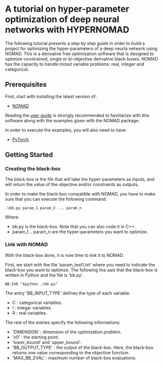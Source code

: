 
# A tutorial on hyper-parameter optimization of deep neural networks with HYPERNOMAD

The following tutorial presents a step by step guide in order to build a project for optimizing the hyper-parameters of a deep neurla network using NOMAD. This is a derivative free optimization software that is designed to optimize constrained, single or bi-objective derivative black-boxes. NOMAD has the capacity to handle mized variable problems: real, integer and categorical.


## Prerequisites

First, start with installing the latest version of:

* [NOMAD](https://www.gerad.ca/nomad/)

Reading the [user guide](https://www.gerad.ca/nomad/Downloads/user_guide.pdf) is strongly recommended to familiarize with this software along with the examples given with the NOMAD package.

In order to execute the examples, you will also need to have:

* [PyTorch](https://pytorch.org/)

## Getting Started

### Creating the black-box

The black-box is the file that will take the hyper-parameters as inputs, and will return the value of the objective and/or constraints as outputs.

In order to make the black-box compatible with NOMAD, you have to make sure that you can execute the following command:

```
.\bb.py param_1 param_2 ... param_n
```

Where 

* bb.py is the black-box. Note that you can also code it in C++.
* param_1 .. param_n are the hyper-parameters you want to optimize.

### Link with NOMAD

With the black-box done, it is now time to link it to NOMAD.

First, we start with the file 'param_test1.txt' where you need to indicate the black-box you want to optimize. The following line sais that the black-box is written in Python and the file is 'bb.py'.

```
BB_EXE "$python ./bb.py"
```

The entry 'BB_INPUT_TYPE' defines the type of each variable.

* C : categorical variables.
* I : integar variables.
* R : real variables.

The rest of the entries specify the following informations:

* 'DIMENSION' : dimension of the optimization problem.
* 'x0' : the starting point.
* 'lower_bound' and 'upper_bound'.
* 'BB_OUTPUT_TYPE' : the output of the black-box. Here, the black-box returns one value corresponding to the objective function.
* 'MAX_BB_EVAL' : maximum number of black-box evaluations.
